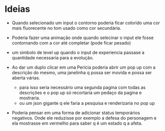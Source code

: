 

# Ideias
  - Quando selecionado um input o contorno poderia ficar colorido uma cor mais fluorecente no tom usado como cor secundária.
  - Poderia fazer uma animação onde quando selecinar o input ele fosse contornando com a cor até completar (pode ficar pesado)

  - um simbolo de level up quando o input de experiencia passase a quantidade necessaria para a evolução.

  - Ao dar um duplo clicar em uma Perícia poderia abrir um pop up com a descrição do mesmo, uma janelinha q possa ser movida e possa ser aberta várias.
    - para isso seria necessário uma segunda pagina com todas as descrições e o pop up só recortaria um pedaço da pagina e mostraria.
    - ou um json gigante q ele faria a pesquisa e renderizaria no pop up
  
  - Poderia pensar em uma forma de adicionar status temporários negativos. Onde ele reduzisse por exemplo a defesa do personagem e ela mostrasse em vermelho para saber q é um estado q a afeta. 